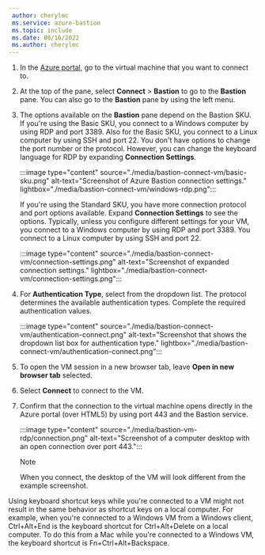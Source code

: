 ```yaml
---
 author: cherylmc
 ms.service: azure-bastion
 ms.topic: include
 ms.date: 08/16/2022
 ms.author: cherylmc
---
```


1. In the [Azure portal](https://portal.azure.com), go to the virtual machine that you want to connect to. 
1. At the top of the pane, select **Connect** > **Bastion** to go to the **Bastion** pane. You can also go to the **Bastion** pane by using the left menu.
1. The options available on the **Bastion** pane depend on the Bastion SKU. If you're using the Basic SKU, you connect to a Windows computer by using RDP and port 3389. Also for the Basic SKU, you connect to a Linux computer by using SSH and port 22. You don't have options to change the port number or the protocol. However, you can change the keyboard language for RDP by expanding **Connection Settings**.

   :::image type="content" source="./media/bastion-connect-vm/basic-sku.png" alt-text="Screenshot of Azure Bastion connection settings." lightbox="./media/bastion-connect-vm/windows-rdp.png":::

   If you're using the Standard SKU, you have more connection protocol and port options available. Expand **Connection Settings** to see the options. Typically, unless you configure different settings for your VM, you connect to a Windows computer by using RDP and port 3389. You connect to a Linux computer by using SSH and port 22.

   :::image type="content" source="./media/bastion-connect-vm/connection-settings.png" alt-text="Screenshot of expanded connection settings." lightbox="./media/bastion-connect-vm/connection-settings.png":::

1. For **Authentication Type**, select from the dropdown list. The protocol determines the available authentication types. Complete the required authentication values.

   :::image type="content" source="./media/bastion-connect-vm/authentication-connect.png" alt-text="Screenshot that shows the dropdown list box for authentication type." lightbox="./media/bastion-connect-vm/authentication-connect.png":::

1. To open the VM session in a new browser tab, leave **Open in new browser tab** selected.
1. Select **Connect** to connect to the VM.
1. Confirm that the connection to the virtual machine opens directly in the Azure portal (over HTML5) by using port 443 and the Bastion service.

   :::image type="content" source="./media/bastion-vm-rdp/connection.png" alt-text="Screenshot of a computer desktop with an open connection over port 443.":::

   > [!NOTE]
   > When you connect, the desktop of the VM will look different from the example screenshot.

Using keyboard shortcut keys while you're connected to a VM might not result in the same behavior as shortcut keys on a local computer. For example, when you're connected to a Windows VM from a Windows client, Ctrl+Alt+End is the keyboard shortcut for Ctrl+Alt+Delete on a local computer. To do this from a Mac while you're connected to a Windows VM, the keyboard shortcut is Fn+Ctrl+Alt+Backspace.
